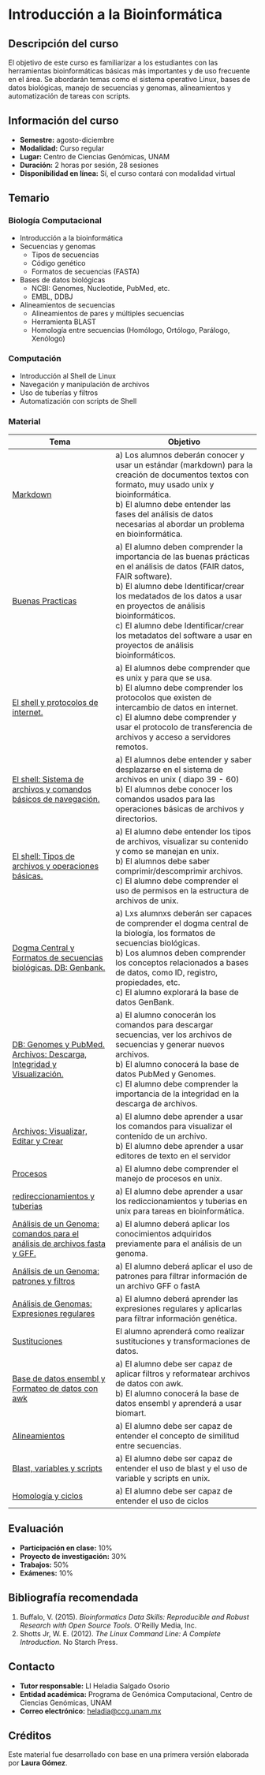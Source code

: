 # Introducción a la Bioinformática

## Descripción del curso

El objetivo de este curso es familiarizar a los estudiantes con las herramientas bioinformáticas básicas más importantes y de uso frecuente en el área. Se abordarán temas como el sistema operativo Linux, bases de datos biológicas, manejo de secuencias y genomas, alineamientos y automatización de tareas con scripts.

## Información del curso

- **Semestre:** agosto-diciembre 
- **Modalidad:** Curso regular  
- **Lugar:** Centro de Ciencias Genómicas, UNAM  
- **Duración:** 2 horas por sesión, 28 sesiones  
- **Disponibilidad en línea:** Sí, el curso contará con modalidad virtual  

## Temario

### Biología Computacional
- Introducción a la bioinformática
- Secuencias y genomas
  - Tipos de secuencias
  - Código genético
  - Formatos de secuencias (FASTA)
- Bases de datos biológicas
  - NCBI: Genomes, Nucleotide, PubMed, etc.
  - EMBL, DDBJ
- Alineamientos de secuencias
  - Alineamientos de pares y múltiples secuencias
  - Herramienta BLAST
  - Homología entre secuencias (Homólogo, Ortólogo, Parálogo, Xenólogo)

### Computación
- Introducción al Shell de Linux
- Navegación y manipulación de archivos
- Uso de tuberías y filtros
- Automatización con scripts de Shell


### Material


|Tema  | Objetivo |
| --- | ---- |
| [Markdown](https://github.com/adam-p/markdown-here/wiki/Markdown-Cheatsheet) | a) Los alumnos deberán conocer y usar un estándar (markdown) para la creación de documentos textos con formato, muy usado unix y bioinformática. <br>  b) El alumno debe entender las fases del análisis de datos necesarias al abordar un problema en bioinformática. |
| [Buenas Practicas](https://lcg-cursos.github.io/material/introbioinfo/L2-buenas-practicas.html#1)	| a) El alumno deben comprender la importancia de las buenas prácticas en el análisis de datos (FAIR datos, FAIR software). <br> b) El alumno debe Identificar/crear los medatados de los datos a usar en proyectos de análisis bioinformáticos. <br>  c) El alumno debe Identificar/crear  los metadatos del software a usar en proyectos de análisis bioinformáticos. |
| [El shell y protocolos de internet.](https://lcg-cursos.github.io/material/introbioinfo/L3-shell.html) | a) El alumnos debe comprender que es unix y para que se usa. <br>  b) El alumno debe comprender los protocolos que existen de intercambio de datos en internet. <br>  c) El alumno debe comprender y usar el protocolo de  transferencia de archivos y acceso a servidores remotos.
| [El shell: Sistema de archivos y comandos básicos de navegación.](https://lcg-cursos.github.io/material/introbioinfo/L3-shell.html#47) | a) El alumnos debe entender y saber desplazarse en el sistema de archivos en unix ( diapo 39 - 60) <br> b) El alumnos debe conocer los comandos usados para las operaciones básicas de archivos y directorios.
|[El shell: Tipos de archivos y operaciones básicas.](https://lcg-cursos.github.io/material/introbioinfo/L3-shell.html#70)| a) El alumno debe entender los tipos de archivos, visualizar su contenido y como se manejan en unix. <br> b) El alumnos debe saber comprimir/descomprimir archivos.<br>  c) El alumno debe comprender el uso de permisos en la estructura de archivos de unix. 
|[Dogma Central y Formatos de secuencias biológicas. DB: Genbank.](https://lcg-cursos.github.io/material/introbioinfo/L4-archivos.html)| a) Lxs alumnxs deberán ser capaces de comprender el dogma central de la biología, los formatos de secuencias biológicas. <br> b) Los alumnos deben comprender los conceptos relacionados a bases de datos, como ID, registro, propiedades, etc. <br>   c) El alumno explorará la base de datos GenBank.|
| [DB: Genomes y PubMed. Archivos: Descarga, Integridad y Visualización.](https://lcg-cursos.github.io/material/introbioinfo/L4-archivos.html#34) |a) El alumno conocerán los comandos para descargar secuencias, ver los archivos de secuencias y generar nuevos archivos. <br>  b) El alumno conocerá la base de datos PubMed y Genomes. <br>  c) El alumno debe comprender la importancia de la integridad en la descarga de archivos.|
|[Archivos: Visualizar, Editar y Crear](https://lcg-cursos.github.io/material/introbioinfo/L4-archivos.html#63) | a) El alumno debe aprender a usar los comandos para visualizar el contenido de un archivo. <br>  b) El alumno debe aprender a usar editores de texto en el servidor |
| [Procesos](https://codigofacilito.com/articulos/unix-process) | a) El alumno debe comprender el manejo de procesos en unix.
| [redireccionamientos y tuberias](https://lcg-cursos.github.io/material/introbioinfo/L5-tuberias.html#1) | a) El alumno debe aprender a usar los rediccionamientos y tuberias en unix para tareas en bioinformática. |
| [Análisis de un Genoma: comandos para el análisis de archivos fasta y GFF.](https://lcg-cursos.github.io/material/introbioinfo/L6-conteos.html) | a) El alumno deberá aplicar los conocimientos adquiridos previamente para el análisis de un genoma. |
| [Análisis de un Genoma: patrones y filtros](https://lcg-cursos.github.io/material/introbioinfo/L7-filtros.html#1) | a) El alumno deberá aplicar el uso de patrones para filtrar información de un archivo GFF o fastA |
| [Análisis de Genomas: Expresiones regulares](https://lcg-cursos.github.io/material/introbioinfo/L8-expresiones-regulares.html) | a) El alumno deberá aprender las expresiones regulares y aplicarlas para filtrar información genética. |
| [Sustituciones	](https://lcg-cursos.github.io/material/introbioinfo/tr_sed.html#1)| El alumno aprenderá como realizar sustituciones y transformaciones de datos. |
| [Base de datos ensembl y Formateo de datos con awk](https://lcg-cursos.github.io/material/introbioinfo/ensembl-awk.html#41) | a) El alumno debe ser capaz de aplicar filtros y reformatear archivos de datos con awk. <br>  b) El alumno conocerá la base de datos ensembl y aprenderá a usar biomart.|
| [Alineamientos](https://lcg-cursos.github.io/material/introbioinfo/alineamientos.html)	| a) El alumno debe ser capaz de entender el concepto de similitud entre secuencias. |
| [Blast, variables y scripts](https://lcg-cursos.github.io/material/introbioinfo/blast_var_for_scripts.html) | a) El alumno debe ser capaz de entender el uso de blast y el uso de variable  y scripts en unix. |
| [Homología y ciclos](https://lcg-cursos.github.io/material/introbioinfo/blast_var_for_scripts.html#34)| a) El alumno debe ser capaz de entender el uso de ciclos |



## Evaluación

- **Participación en clase:** 10%  
- **Proyecto de investigación:** 30%  
- **Trabajos:** 50%  
- **Exámenes:** 10%  

## Bibliografía recomendada

1. Buffalo, V. (2015). *Bioinformatics Data Skills: Reproducible and Robust Research with Open Source Tools.* O'Reilly Media, Inc.
2. Shotts Jr, W. E. (2012). *The Linux Command Line: A Complete Introduction.* No Starch Press.

## Contacto

- **Tutor responsable:** LI Heladia Salgado Osorio  
- **Entidad académica:** Programa de Genómica Computacional, Centro de Ciencias Genómicas, UNAM  
- **Correo electrónico:** heladia@ccg.unam.mx  


## Créditos  
Este material fue desarrollado con base en una primera versión elaborada por **Laura Gómez**.  

